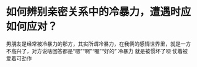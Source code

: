 # 如何辨别亲密关系中的冷暴力，遭遇时应如何应对？

男朋友是经常被冷暴力的那方，其实所谓冷暴力，在我俩的感情世界里，就是一方不高兴了，对方说啥回答都是“嗯”“啊”“喔”“好的” 冷暴力 就是被惯坏了呗 仗着被爱着可劲作